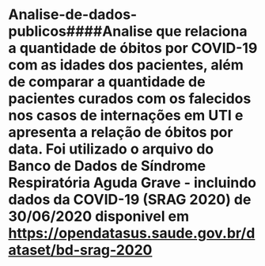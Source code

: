 # Analise-de-dados-publicos####Analise que relaciona a quantidade de óbitos por COVID-19 com as idades dos pacientes, além de comparar a quantidade de pacientes curados com os falecidos nos casos de internações em UTI e apresenta a relação de óbitos por data. Foi utilizado o arquivo do Banco de Dados de Síndrome Respiratória Aguda Grave - incluindo dados da COVID-19 (SRAG 2020) de 30/06/2020 disponivel em https://opendatasus.saude.gov.br/dataset/bd-srag-2020
